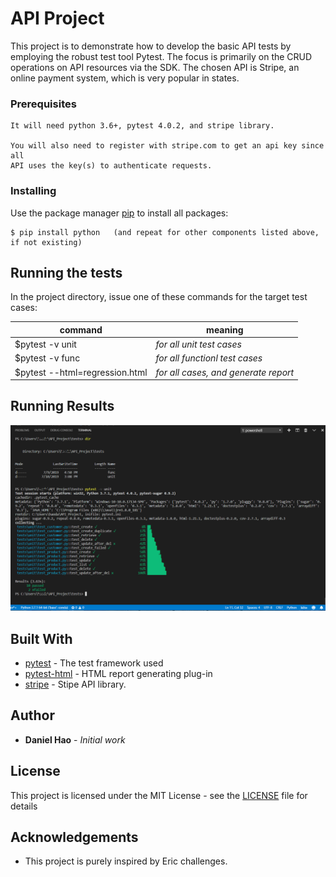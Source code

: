 # API Project 
This project is to demonstrate how to develop the basic API tests by employing the robust test tool Pytest. The focus is primarily on the CRUD operations on API resources via the SDK.  The chosen API is Stripe, an online payment system, which is very popular in states.  

### Prerequisites

```
It will need python 3.6+, pytest 4.0.2, and stripe library.

You will also need to register with stripe.com to get an api key since all
API uses the key(s) to authenticate requests. 
```

### Installing
Use the package manager [pip](https://pip.pypa.io/en/stable/) to install all packages:

```
$ pip install python   (and repeat for other components listed above, if not existing)
```


## Running the tests

In the project directory, issue one of these commands for the target test cases: 

command      | meaning 
------------ | -------------
$pytest -v unit | *for all unit test cases* 
$pytest -v func | *for all functionl test cases*
$pytest --html=regression.html  | *for all cases, and generate report*

## Running Results
![Results](unit/unit_test.PNG)

## Built With

* [pytest](https://github.com/pytest-dev/pytest/) - The test framework used
* [pytest-html](https://pypi.org/project/pytest-html/1.6/) - HTML report generating plug-in
* [stripe](https://https://stripe.com/docs/api) -   Stipe API library. 


## Author

* **Daniel Hao** - *Initial work* 


## License

This project is licensed under the MIT License - see the [LICENSE](LICENSE) file for details

## Acknowledgements
* This project is purely inspired by Eric challenges.

